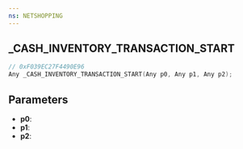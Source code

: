 ```yaml
---
ns: NETSHOPPING
---
```

## _CASH_INVENTORY_TRANSACTION_START

```c
// 0xF039EC27F4490E96
Any _CASH_INVENTORY_TRANSACTION_START(Any p0, Any p1, Any p2);
```

## Parameters
* **p0**:
* **p1**:
* **p2**:
